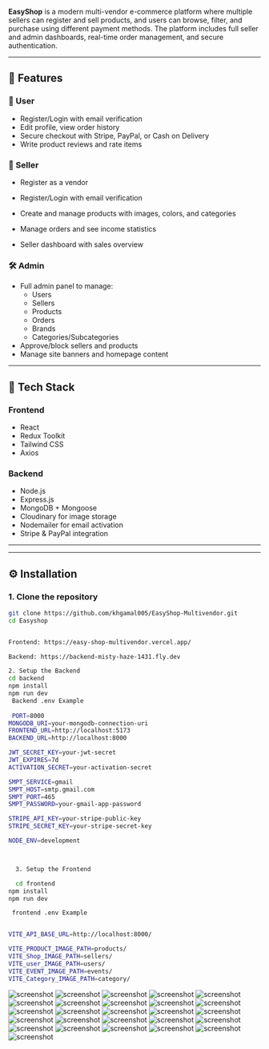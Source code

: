 **EasyShop** is a modern multi-vendor e-commerce platform where multiple sellers can register and sell products, and users can browse, filter, and purchase using different payment methods. The platform includes full seller and admin dashboards, real-time order management, and secure authentication.

---

## 🚀 Features

### 👤 User

- Register/Login with email verification
- Edit profile, view order history
- Secure checkout with Stripe, PayPal, or Cash on Delivery
- Write product reviews and rate items

### 🛒 Seller

- Register as a vendor
- Register/Login with email verification

- Create and manage products with images, colors, and categories
- Manage orders and see income statistics
- Seller dashboard with sales overview

### 🛠️ Admin

- Full admin panel to manage:
  - Users
  - Sellers
  - Products
  - Orders
  - Brands
  - Categories/Subcategories
- Approve/block sellers and products
- Manage site banners and homepage content

---

## 🧰 Tech Stack

### Frontend

- React
- Redux Toolkit
- Tailwind CSS
- Axios

### Backend

- Node.js
- Express.js
- MongoDB + Mongoose
- Cloudinary for image storage
- Nodemailer for email activation
- Stripe & PayPal integration

---

---

## ⚙️ Installation

### 1. Clone the repository

```bash
git clone https://github.com/khgamal005/EasyShop-Multivendor.git
cd Easyshop


Frontend: https://easy-shop-multivendor.vercel.app/

Backend: https://backend-misty-haze-1431.fly.dev

2. Setup the Backend
cd backend
npm install
npm run dev
 Backend .env Example
 
 PORT=8000
MONGODB_URI=your-mongodb-connection-uri
FRONTEND_URL=http://localhost:5173
BACKEND_URL=http://localhost:8000

JWT_SECRET_KEY=your-jwt-secret
JWT_EXPIRES=7d
ACTIVATION_SECRET=your-activation-secret

SMPT_SERVICE=gmail
SMPT_HOST=smtp.gmail.com
SMPT_PORT=465
SMPT_PASSWORD=your-gmail-app-password

STRIPE_API_KEY=your-stripe-public-key
STRIPE_SECRET_KEY=your-stripe-secret-key

NODE_ENV=development



  3. Setup the Frontend

  cd frontend
npm install
npm run dev

 frontend .env Example


VITE_API_BASE_URL=http://localhost:8000/

VITE_PRODUCT_IMAGE_PATH=products/
VITE_Shop_IMAGE_PATH=sellers/
VITE_user_IMAGE_PATH=users/
VITE_EVENT_IMAGE_PATH=events/
VITE_Category_IMAGE_PATH=category/
```

![screenshot](./screenshots/Vite-React-07-16-2025_03_37_AM.png)
![screenshot](./screenshots/Vite-React-07-16-2025_03_46_AM.png)
![screenshot](./screenshots/Vite-React-07-16-2025_03_48_AM.png)
![screenshot](./screenshots/Vite-React-07-16-2025_03_49_AM.png)
![screenshot](./screenshots/Vite-React-07-16-2025_03_51_AM.png)
![screenshot](./screenshots/Vite-React-07-16-2025_03_52_AM.png)
![screenshot](./screenshots/Vite-React-07-16-2025_03_54_AM.png)
![screenshot](./screenshots/Vite-React-07-16-2025_03_56_AM.png)
![screenshot](./screenshots/Vite-React-07-16-2025_03_57_AM.png)
![screenshot](./screenshots/Vite-React-07-16-2025_03_58_AM.png)
![screenshot](./screenshots/Vite-React-07-16-2025_03_59_AM.png)
![screenshot](./screenshots/Vite-React-07-16-2025_03_59_AM.png)
![screenshot](./screenshots/Vite-React-07-16-2025_04_02_AM.png)
![screenshot](./screenshots/Vite-React-07-16-2025_04_02_AM.png)
![screenshot](./screenshots/Vite-React-07-16-2025_04_04_AM.png)
![screenshot](./screenshots/Vite-React-07-16-2025_04_06_AM.png)
![screenshot](./screenshots/Vite-React-07-16-2025_04_10_AM.png)
![screenshot](./screenshots/Vite-React-07-16-2025_04_11_AM.png)
![screenshot](./screenshots/Vite-React-07-16-2025_04_12_AM.png)
![screenshot](./screenshots/Vite-React-07-16-2025_04_13_AM.png)
![screenshot](./screenshots/Vite-React-07-16-2025_04_14_AM.png)
![screenshot](./screenshots/Vite-React-07-16-2025_04_16_AM.png)
![screenshot](./screenshots/Vite-React-07-16-2025_04_17_AM.png)
![screenshot](./screenshots/Vite-React-07-16-2025_04_18_AM.png)
![screenshot](./screenshots/Vite-React-07-16-2025_04_20_AM.png)
![screenshot](./screenshots/Vite-React-07-16-2025_04_21_AM.png)
